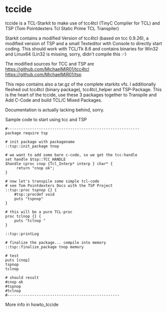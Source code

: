 # tccide
tccide is a TCL-Starkit to make use of tcc4tcl (TinyC Compiler for TCL) and TSP (Tom Pointdexters Tcl Static Prime TCL Transpiler) 

Starkit contains a modified Version of tcc4tcl (based on tcc 0.9.26), a modified version of TSP and a small Texteditor with Console to directly start coding. This should work with TCL/Tk 8.6 and contains binaries for Win32 and Linux64 (Lin32 is missing, sorry, didn't compile this :-)

The modified sources for TCC and TSP are 
https://github.com/MichaelMiR01/tcc4tcl
https://github.com/MichaelMiR01/tsp

This repo contains also a tar.gz of the complete starkits vfs. I additionally fleshed out tcc4tcl (binary package), tcc4tcl_helper and TSP-Package. This is the heart of the tccide, use these 3 packages together to Transpile and Add C-Code and build TCL/C Mixed Packages.

Documentation is actually lacking behind, sorry.


Sample code to start using tcc and TSP
```
#-----------------------------------------------------------
package require tsp

# init package with packagename
::tsp::init_package tnop 

# we want to add some bare c-code, so we get the tcc-handle
set handle $tsp::TCC_HANDLE
$handle cproc cnop {Tcl_Interp* interp } char* {
     return "cnop ok";
}

# now let's transpile some simple tcl-code
# see Tom Pointdexters Docs with the TSP Project
::tsp::proc tspnop {} {
    #tsp::procdef void
    puts "tspnop"
}

# this will be a pure TCL-proc
proc tclnop {} {
    puts "tclnop "
}

::tsp::printLog 

# finalize the package... compile into memory
::tsp::finalize_package tnop memory

# test
puts [cnop]
tspnop
tclnop

# should result
#cnop ok
#tspnop
#tclnop
#--------------------------------------------------
```
More info in howto_tccide
